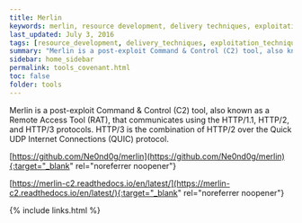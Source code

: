 ```yaml
---
title: Merlin
keywords: merlin, resource development, delivery techniques, exploitation techniques, defense evasion techniques, c2 techniques, execution techniques
last_updated: July 3, 2016
tags: [resource_development, delivery_techniques, exploitation_techniques, defense_evasion, c2_techniques, execution_techniques] 
summary: "Merlin is a post-exploit Command & Control (C2) tool, also known as a Remote Access Tool (RAT)"
sidebar: home_sidebar
permalink: tools_covenant.html
toc: false
folder: tools
---
```


Merlin is a post-exploit Command & Control (C2) tool, also known as a Remote Access Tool (RAT), that communicates using the HTTP/1.1, HTTP/2, and HTTP/3 protocols. HTTP/3 is the combination of HTTP/2 over the Quick UDP Internet Connections (QUIC) protocol. 

[https://github.com/Ne0nd0g/merlin](https://github.com/Ne0nd0g/merlin){:target="_blank" rel="noreferrer noopener"}

[https://merlin-c2.readthedocs.io/en/latest/](https://merlin-c2.readthedocs.io/en/latest/){:target="_blank" rel="noreferrer noopener"}


{% include links.html %}

